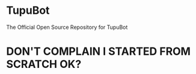 # TupuBot
The Official Open Source Repository for TupuBot 
# DON'T COMPLAIN I STARTED FROM SCRATCH OK?
